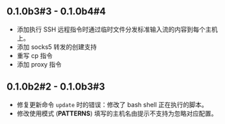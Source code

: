 ## 0.1.0b3#3 - 0.1.0b4#4

* 添加执行 SSH 远程指令时通过临时文件分发标准输入流的内容到每个主机上。
* 添加 socks5 转发的创建支持
* 重写 cp 指令
* 添加 proxy 指令

## 0.1.0b2#2 - 0.1.0b3#3

* 修复更新命令 `update` 时的错误：修改了 bash shell 正在执行的脚本。
* 修改使用模式 (**PATTERNS**) 填写的主机名由提示不支持为忽略对应配置。